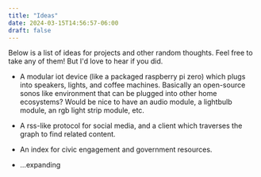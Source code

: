 ```yaml
---
title: "Ideas"
date: 2024-03-15T14:56:57-06:00
draft: false
---
```


Below is a list of ideas for projects and other random thoughts. Feel free to take any of them! But I'd love to
hear if you did.

* A modular iot device (like a packaged raspberry pi zero) which plugs into speakers, lights, and coffee
  machines. Basically an open-source sonos like environment that can be plugged into other home ecosystems?
  Would be nice to have an audio module, a lightbulb module, an rgb light strip module, etc.

* A rss-like protocol for social media, and a client which traverses the graph to find related content.

* An index for civic engagement and government resources.

* ...expanding
